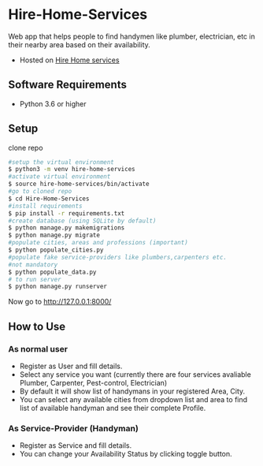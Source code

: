 # Hire-Home-Services
Web app that helps people to find handymen like plumber, electrician, etc in their nearby area based on their
availability.
- Hosted on [Hire Home services](https://hire-services-sj.herokuapp.com/ "Hire Home Services Home page")

## Software Requirements
- Python 3.6 or higher 

## Setup
clone repo
```bash
#setup the virtual environment
$ python3 -m venv hire-home-services
#activate virtual environment
$ source hire-home-services/bin/activate
#go to cloned repo
$ cd Hire-Home-Services
#install requirements
$ pip install -r requirements.txt
#create database (using SQLite by default)
$ python manage.py makemigrations
$ python manage.py migrate
#populate cities, areas and professions (important)
$ python populate_cities.py 
#populate fake service-providers like plumbers,carpenters etc.
#not mandatory 
$ python populate_data.py
# to run server
$ python manage.py runserver
```
Now go to http://127.0.0.1:8000/

## How to Use
### As normal user
- Register as User and fill details.
- Select any service you want (currently there are four services avaliable Plumber, Carpenter, Pest-control, Electrician)
- By default it will show list of handymans in your registered Area, City. 
- You can select any available cities from dropdown list and area to find list of available handyman and  see their complete Profile.

### As Service-Provider (Handyman)
- Register as Service and fill details.
- You can change your Availability Status by clicking toggle button.
